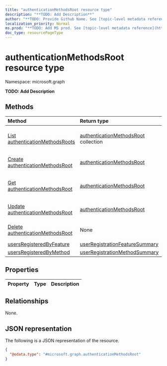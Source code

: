 ```yaml
---
title: "authenticationMethodsRoot resource type"
description: "**TODO: Add Description**"
author: "**TODO: Provide Github Name. See [topic-level metadata reference](https://msgo.azurewebsites.net/add/document/guidelines/metadata.html#topic-level-metadata)**"
localization_priority: Normal
ms.prod: "**TODO: Add MS prod. See [topic-level metadata reference](https://msgo.azurewebsites.net/add/document/guidelines/metadata.html#topic-level-metadata)**"
doc_type: resourcePageType
---
```


# authenticationMethodsRoot resource type

Namespace: microsoft.graph

**TODO: Add Description**

## Methods
|Method|Return type|Description|
|:---|:---|:---|
|[List authenticationMethodsRoots](../api/authenticationmethodsroot-list.md)|[authenticationMethodsRoot](../resources/authenticationmethodsroot.md) collection|Get a list of the [authenticationMethodsRoot](../resources/authenticationmethodsroot.md) objects and their properties.|
|[Create authenticationMethodsRoot](../api/authenticationmethodsroot-create.md)|[authenticationMethodsRoot](../resources/authenticationmethodsroot.md)|Create a new [authenticationMethodsRoot](../resources/authenticationmethodsroot.md) object.|
|[Get authenticationMethodsRoot](../api/authenticationmethodsroot-get.md)|[authenticationMethodsRoot](../resources/authenticationmethodsroot.md)|Read the properties and relationships of an [authenticationMethodsRoot](../resources/authenticationmethodsroot.md) object.|
|[Update authenticationMethodsRoot](../api/authenticationmethodsroot-update.md)|[authenticationMethodsRoot](../resources/authenticationmethodsroot.md)|Update the properties of an [authenticationMethodsRoot](../resources/authenticationmethodsroot.md) object.|
|[Delete authenticationMethodsRoot](../api/authenticationmethodsroot-delete.md)|None|Deletes an [authenticationMethodsRoot](../resources/authenticationmethodsroot.md) object.|
|[usersRegisteredByFeature](../api/authenticationmethodsroot-usersregisteredbyfeature.md)|[userRegistrationFeatureSummary](../resources/userregistrationfeaturesummary.md)|**TODO: Add Description**|
|[usersRegisteredByMethod](../api/authenticationmethodsroot-usersregisteredbymethod.md)|[userRegistrationMethodSummary](../resources/userregistrationmethodsummary.md)|**TODO: Add Description**|

## Properties
|Property|Type|Description|
|:---|:---|:---|

## Relationships
None.

## JSON representation
The following is a JSON representation of the resource.
<!-- {
  "blockType": "resource",
  "keyProperty": "id",
  "@odata.type": "microsoft.graph.authenticationMethodsRoot",
  "baseType": "",
  "openType": false
}
-->
``` json
{
  "@odata.type": "#microsoft.graph.authenticationMethodsRoot"
}
```

